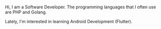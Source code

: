 Hi,
I am a Software Developer. The programming languages that I often use are PHP and Golang.

Lately, I'm interested in learning Android Development (Flutter).

